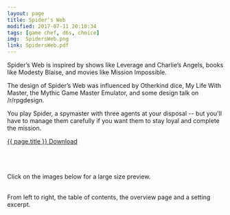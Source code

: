 ```yaml
---
layout: page
title: Spider's Web
modified: 2017-07-11 20:10:34
tags: [game chef, d6s, choice]
img:  SpidersWeb.png
link: SpidersWeb.pdf
---
```


Spider’s Web is inspired by shows like Leverage and Charlie’s Angels, books like Modesty Blaise, and movies like Mission Impossible.

The design of Spider’s Web was influenced by Otherkind dice, My Life With Master, the Mythic Game Master Emulator, and some design talk on /r/rpgdesign.

You play Spider, a spymaster with three agents at your disposal -- but you'll have to manage them carefully if you want them to stay loyal and complete the mission.

<div class="img_row">
	<a href="{{ site.baseurl }}/pdf/{{ page.link }}"><img class="col three" src="{{ site.baseurl }}/img/{{ page.img}}" alt="" title="{{ page.title }}"/></a>
</div>
<div class="col three caption">
	<a href="{{ site.baseurl }}/pdf/{{ page.link }}">{{ page.title }} Download</a>
</div>

<br><br><br>
Click on the images below for a large size preview.

<div class="img_row">
	<a href="{{ site.baseurl }}/img/SpidersWeb_toc.png"><img class="col one" src="{{ site.baseurl }}/img/SpidersWeb_toc.png" alt="" title="Table of Contents"/></a>
	<a href="{{ site.baseurl }}/img/SpidersWeb_s1.png"><img class="col one" src="{{ site.baseurl }}/img/SpidersWeb_s1.png" alt="" title="Overview"/></a>
	<a href="{{ site.baseurl }}/img/SpidersWeb_c1.png"><img class="col one" src="{{ site.baseurl }}/img/SpidersWeb_c1.png" alt="" title="Character Sheet"/></a>
</div>
<div class="col three caption">
	From left to right, the table of contents, the overview page and a setting excerpt.
</div>
